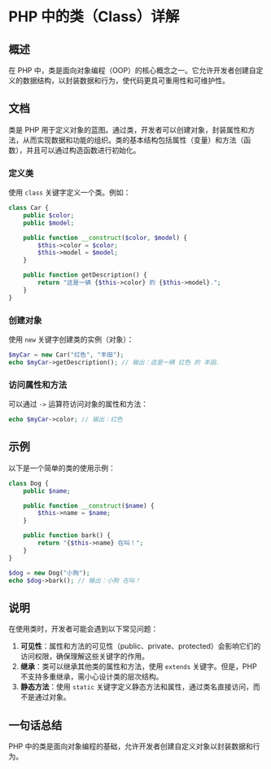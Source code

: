<!--
Meta Description: # PHP 中的类（Class）详解 ## 概述 在 PHP 中，类是面向对象编程（OOP）的核心概念之一。它允许开发者创建自定义的数据结构，以封装数据和行为，使代码更具可重用性和可维护性。 ## 文档 类是 PHP 用于定义对象的蓝图。通过类，开发者可以创建对象，封装属性和方法，从而实现数据和功能...
Meta Keywords: php, public, color, model, name
-->

# PHP 中的类（Class）详解

## 概述
在 PHP 中，类是面向对象编程（OOP）的核心概念之一。它允许开发者创建自定义的数据结构，以封装数据和行为，使代码更具可重用性和可维护性。

## 文档
类是 PHP 用于定义对象的蓝图。通过类，开发者可以创建对象，封装属性和方法，从而实现数据和功能的组织。类的基本结构包括属性（变量）和方法（函数），并且可以通过构造函数进行初始化。

### 定义类
使用 `class` 关键字定义一个类。例如：

```php
class Car {
    public $color;
    public $model;

    public function __construct($color, $model) {
        $this->color = $color;
        $this->model = $model;
    }

    public function getDescription() {
        return "这是一辆 {$this->color} 的 {$this->model}.";
    }
}
```

### 创建对象
使用 `new` 关键字创建类的实例（对象）：

```php
$myCar = new Car("红色", "丰田");
echo $myCar->getDescription(); // 输出：这是一辆 红色 的 丰田.
```

### 访问属性和方法
可以通过 `->` 运算符访问对象的属性和方法：

```php
echo $myCar->color; // 输出：红色
```

## 示例
以下是一个简单的类的使用示例：

```php
class Dog {
    public $name;

    public function __construct($name) {
        $this->name = $name;
    }

    public function bark() {
        return "{$this->name} 在叫！";
    }
}

$dog = new Dog("小狗");
echo $dog->bark(); // 输出：小狗 在叫！
```

## 说明
在使用类时，开发者可能会遇到以下常见问题：

1. **可见性**：属性和方法的可见性（public、private、protected）会影响它们的访问权限，确保理解这些关键字的作用。
2. **继承**：类可以继承其他类的属性和方法，使用 `extends` 关键字。但是，PHP 不支持多重继承，需小心设计类的层次结构。
3. **静态方法**：使用 `static` 关键字定义静态方法和属性，通过类名直接访问，而不是通过对象。

## 一句话总结
PHP 中的类是面向对象编程的基础，允许开发者创建自定义对象以封装数据和行为。